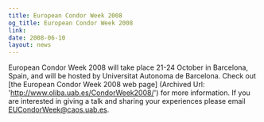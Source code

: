 ```yaml
---
title: European Condor Week 2008
og_title: European Condor Week 2008
link: 
date: 2008-06-10
layout: news
---
```


European Condor Week 2008 will take place 21-24 October in Barcelona, Spain, and will be hosted by Universitat Autonoma de Barcelona. Check out [the European Condor Week 2008 web page] (Archived Url: 'http://www.oliba.uab.es/CondorWeek2008/') for more information.  If you are interested in giving a talk and sharing your experiences please email EUCondorWeek@caos.uab.es. 
